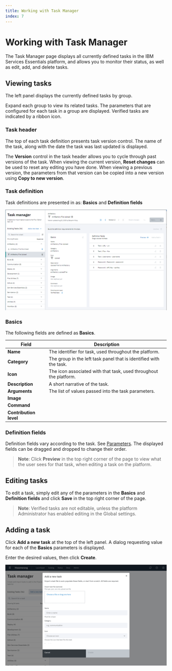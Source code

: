 ```yaml
---
title: Working with Task Manager
index: 7
---
```

# Working with Task Manager

The Task Manager page displays all currently defined tasks in the IBM Services Essentials platform, and allows you to monitor their status, as well as edit, add, and delete tasks.
## Viewing tasks

The left panel displays the currently defined tasks by group. 

Expand each group to view its related tasks.  The parameters that are configured for each task in a group are displayed. Verified tasks are indicated by a ribbon icon.
### Task header

The top of each task definition presents task version control. The name of the task, along with the date the task was last updated is displayed.

The **Version** control in the task header allows you to cycle through past versions of the task. When viewing the current version, **Reset changes** can be used to reset any editing you have done. When viewing a previous version, the parameters from that version can be copied into a new version using **Copy to new version**.

### Task definition

Task definitions are presented in as: **Basics** and **Definition fields**

![Task Manager Panel](./assets/img/task-mgr-panel-details.png)

### Basics

The following fields are defined as **Basics**.

| Field | Description |
| --- | --- |
| **Name** | The identifier for task, used throughout the platform. |
| **Category** | The group in the left task panel that is identified with the task.|
| **Icon** | The icon associated with that task, used throughout the platform.|
| **Description** | A short narrative of the task. |
| **Arguments** | The list of values passed into the task parameters. |
| **Image** |   |
| **Command** |    |
| **Contribution level** |    |

### Definition fields

Definition fields vary according to the task. See [Parameters](/boomerang-cicd/getting-to-know/parameters).
The displayed fields can be dragged and dropped to change their order.

> **Note**: Click **Preview** in the top right corner of the page to view what the user sees for that task, when editing a task on the platform.

## Editing tasks

To edit a task, simply edit any of the parameters in the **Basics** and **Definition fields** and click **Save** in the top right corner of the page.

> **Note**: Verified tasks are not editable, unless the platform Administrator has enabled editing in the Global settings.

## Adding a task

Click **Add a new task** at the top of the left panel. A dialog requesting value for each of the **Basics** parameters is displayed.

Enter the desired values, then click **Create**.

![Add Task](./assets/img/task-mgr-add-task.png)


